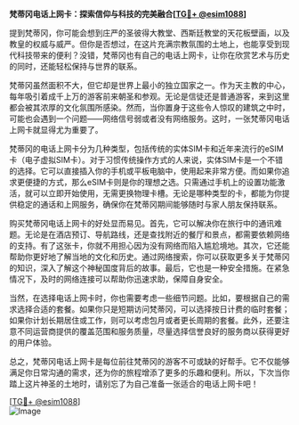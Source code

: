 **梵蒂冈电话上网卡：探索信仰与科技的完美融合[[TG💪+ @esim1088](https://t.me/s/esim1088)]**

提到梵蒂冈，你可能会想到庄严的圣彼得大教堂、西斯廷教堂的天花板壁画，以及教皇的权威与威严。但你是否想过，在这片充满宗教氛围的土地上，也能享受到现代科技带来的便利？没错，梵蒂冈也有自己的电话上网卡，让你在欣赏艺术与历史的同时，还能轻松保持与世界的联系。

梵蒂冈虽然面积不大，但它却是世界上最小的独立国家之一。作为天主教的中心，每年吸引着成千上万的游客前来朝圣和参观。无论是信徒还是普通游客，来到这里都会被其浓厚的文化氛围所感染。然而，当你置身于这些令人惊叹的建筑之中时，可能也会遇到一个问题——网络信号弱或者没有网络服务。这时，一张梵蒂冈电话上网卡就显得尤为重要了。

梵蒂冈的电话上网卡分为几种类型，包括传统的实体SIM卡和近年来流行的eSIM卡（电子虚拟SIM卡）。对于习惯传统操作方式的人来说，实体SIM卡是一个不错的选择。它可以直接插入你的手机或平板电脑中，使用起来非常方便。而如果你追求更便捷的方式，那么eSIM卡则是你的理想之选。只需通过手机上的设置功能激活，就可以立即开始使用，无需更换物理卡槽。无论是哪种类型的卡，都能为你提供稳定的通话和上网服务，确保你在梵蒂冈期间能够随时与家人朋友保持联系。

购买梵蒂冈电话上网卡的好处显而易见。首先，它可以解决你在旅行中的通讯难题。无论是在酒店预订、导航路线，还是查找附近的餐厅和景点，都需要依赖网络的支持。有了这张卡，你就不用担心因为没有网络而陷入尴尬境地。其次，它还能帮助你更好地了解当地的文化和历史。通过网络搜索，你可以获取更多关于梵蒂冈的知识，深入了解这个神秘国度背后的故事。最后，它也是一种安全措施。在紧急情况下，及时的网络连接可以帮助你迅速求助，保障自身安全。

当然，在选择电话上网卡时，你也需要考虑一些细节问题。比如，要根据自己的需求选择合适的套餐。如果你只是短期访问梵蒂冈，可以选择按日计费的临时套餐；如果你计划长期居住或工作，则可以考虑包月或者更长周期的套餐。此外，还要注意不同运营商提供的覆盖范围和服务质量，尽量选择信誉良好的服务商以获得更好的用户体验。

总之，梵蒂冈电话上网卡是每位前往梵蒂冈的游客不可或缺的好帮手。它不仅能够满足你日常沟通的需求，还为你的旅程增添了更多的乐趣和便利。所以，下次当你踏上这片神圣的土地时，请别忘了为自己准备一张适合的电话上网卡吧！

[[TG💪+ @esim1088](https://t.me/s/esim1088)]  
![Image](https://i.postimg.cc/4NQfJmqS/Snipaste-2025-05-13-00-14-12.png)